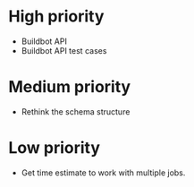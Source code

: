 # High priority
+ Buildbot API
+ Buildbot API test cases

# Medium priority
+ Rethink the schema structure

# Low priority
+ Get time estimate to work with multiple jobs.

